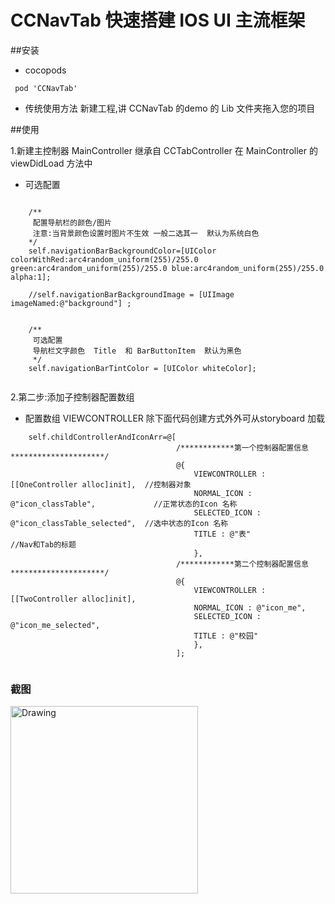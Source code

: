 # CCNavTab  快速搭建  IOS  UI  主流框架  

##安装
*  cocopods 

```
 pod 'CCNavTab'
 ```

* 传统使用方法
	新建工程,讲 CCNavTab 的demo  的 Lib  文件夹拖入您的项目
	
	
##使用

 1.新建主控制器  MainController  继承自 CCTabController 在   MainController 的  viewDidLoad 方法中
	

* 可选配置

```objc

    /**
     配置导航栏的颜色/图片
     注意:当背景颜色设置时图片不生效 一般二选其一  默认为系统白色
    */
    self.navigationBarBackgroundColor=[UIColor colorWithRed:arc4random_uniform(255)/255.0 green:arc4random_uniform(255)/255.0 blue:arc4random_uniform(255)/255.0 alpha:1];
    
    //self.navigationBarBackgroundImage = [UIImage imageNamed:@"background"] ;
    
    
    /**
     可选配置
     导航栏文字颜色  Title  和 BarButtonItem  默认为黑色
     */
    self.navigationBarTintColor = [UIColor whiteColor];
    
```

  2.第二步:添加子控制器配置数组    

* 配置数组  VIEWCONTROLLER  除下面代码创建方式外外可从storyboard 加载


``` objc
    self.childControllerAndIconArr=@[
                                     /************第一个控制器配置信息*********************/
                                     @{
                                         VIEWCONTROLLER : [[OneController alloc]init],  //控制器对象
                                         NORMAL_ICON : @"icon_classTable",             //正常状态的Icon 名称
                                         SELECTED_ICON : @"icon_classTable_selected",  //选中状态的Icon 名称
                                         TITLE : @"表"                                 //Nav和Tab的标题
                                         },
                                     /************第二个控制器配置信息*********************/
                                     @{
                                         VIEWCONTROLLER : [[TwoController alloc]init],
                                         NORMAL_ICON : @"icon_me",
                                         SELECTED_ICON : @"icon_me_selected",
                                         TITLE : @"校园"
                                         },
                                     ];


```





### 截图


<img src="https://github.com/xiongcaichang/CCNavTab/blob/master/demo.gif" alt="Drawing" width="300px" />

